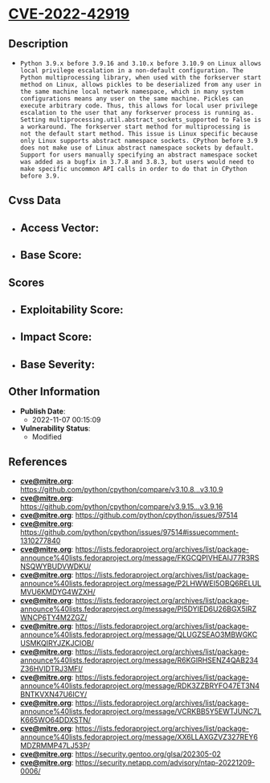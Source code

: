 
# [CVE-2022-42919](https://github.com/python/cpython/compare/v3.10.8...v3.10.9)

## Description

- `Python 3.9.x before 3.9.16 and 3.10.x before 3.10.9 on Linux allows local privilege escalation in a non-default configuration. The Python multiprocessing library, when used with the forkserver start method on Linux, allows pickles to be deserialized from any user in the same machine local network namespace, which in many system configurations means any user on the same machine. Pickles can execute arbitrary code. Thus, this allows for local user privilege escalation to the user that any forkserver process is running as. Setting multiprocessing.util.abstract_sockets_supported to False is a workaround. The forkserver start method for multiprocessing is not the default start method. This issue is Linux specific because only Linux supports abstract namespace sockets. CPython before 3.9 does not make use of Linux abstract namespace sockets by default. Support for users manually specifying an abstract namespace socket was added as a bugfix in 3.7.8 and 3.8.3, but users would need to make specific uncommon API calls in order to do that in CPython before 3.9.`

## Cvss Data

- **Access Vector**:
  - 
- **Base Score**:
  - 

## Scores

- **Exploitability Score**:
  - 
- **Impact Score**:
  - 
- **Base Severity**:
  - 

## Other Information

- **Publish Date**:
  - 2022-11-07 00:15:09
- **Vulnerability Status**:
  - Modified

## References

- **cve@mitre.org**: https://github.com/python/cpython/compare/v3.10.8...v3.10.9
- **cve@mitre.org**: https://github.com/python/cpython/compare/v3.9.15...v3.9.16
- **cve@mitre.org**: https://github.com/python/cpython/issues/97514
- **cve@mitre.org**: https://github.com/python/cpython/issues/97514#issuecomment-1310277840
- **cve@mitre.org**: https://lists.fedoraproject.org/archives/list/package-announce%40lists.fedoraproject.org/message/FKGCQPIVHEAIJ77R3RSNSQWYBUDVWDKU/
- **cve@mitre.org**: https://lists.fedoraproject.org/archives/list/package-announce%40lists.fedoraproject.org/message/P2LHWWEI5OBQ6RELULMVU6KMDYG4WZXH/
- **cve@mitre.org**: https://lists.fedoraproject.org/archives/list/package-announce%40lists.fedoraproject.org/message/PI5DYIED6U26BGX5IRZWNCP6TY4M2ZGZ/
- **cve@mitre.org**: https://lists.fedoraproject.org/archives/list/package-announce%40lists.fedoraproject.org/message/QLUGZSEAO3MBWGKCUSMKQIRYJZKJCIOB/
- **cve@mitre.org**: https://lists.fedoraproject.org/archives/list/package-announce%40lists.fedoraproject.org/message/R6KGIRHSENZ4QAB234Z36HVIDTRJ3MFI/
- **cve@mitre.org**: https://lists.fedoraproject.org/archives/list/package-announce%40lists.fedoraproject.org/message/RDK3ZZBRYFO47ET3N4BNTKVXN47U6ICY/
- **cve@mitre.org**: https://lists.fedoraproject.org/archives/list/package-announce%40lists.fedoraproject.org/message/VCRKBB5Y5EWTJUNC7LK665WO64DDXSTN/
- **cve@mitre.org**: https://lists.fedoraproject.org/archives/list/package-announce%40lists.fedoraproject.org/message/XX6LLAXGZVZ327REY6MDZRMMP47LJ53P/
- **cve@mitre.org**: https://security.gentoo.org/glsa/202305-02
- **cve@mitre.org**: https://security.netapp.com/advisory/ntap-20221209-0006/
